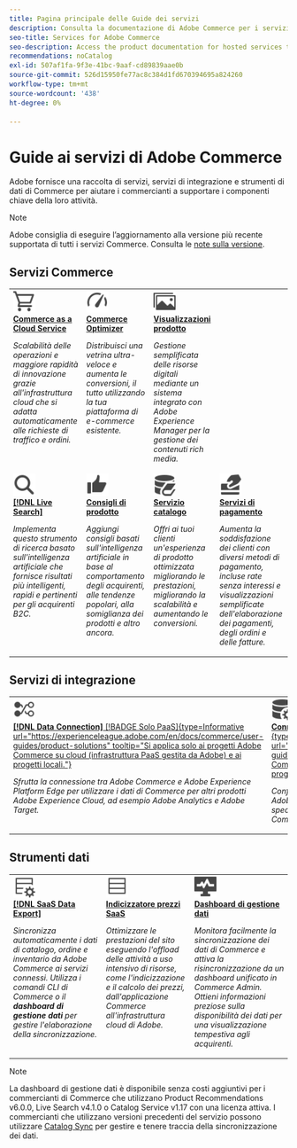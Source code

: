 ```yaml
---
title: Pagina principale delle Guide dei servizi
description: Consulta la documentazione di Adobe Commerce per i servizi Commerce SaaS
seo-title: Services for Adobe Commerce
seo-description: Access the product documentation for hosted services that help Adobe Commerce merchants support key components of their business.
recommendations: noCatalog
exl-id: 507af1fa-9f3e-41bc-9aaf-cd89839aae0b
source-git-commit: 526d15950fe77ac8c384d1fd670394695a824260
workflow-type: tm+mt
source-wordcount: '438'
ht-degree: 0%

---
```


# Guide ai servizi di Adobe Commerce

Adobe fornisce una raccolta di servizi, servizi di integrazione e strumenti di dati di Commerce per aiutare i commercianti a supportare i componenti chiave della loro attività.

>[!NOTE]
>
>Adobe consiglia di eseguire l’aggiornamento alla versione più recente supportata di tutti i servizi Commerce. Consulta le [note sulla versione](release-notes-all.md).

## Servizi Commerce

<table style="table-layout:fixed">
<tr style="border: 0;">
   <td valign="top">
      <a href="../cloud-service/overview.md">
      <img alt="Cloud" src="../assets/icons/shopping-cart.svg" width="40">
      </a>
      <div>
         <a href="../cloud-service/overview.md">
         <strong>Commerce as a Cloud Service</strong>
         </a>
      </div>
      <p>
         <em>Scalabilità delle operazioni e maggiore rapidità di innovazione grazie all'infrastruttura cloud che si adatta automaticamente alle richieste di traffico e ordini.</em>
      </p>
   </td>
   <td valign="top">
      <a href="../optimizer/overview.md">
      <img alt="Ottimizza" src="../assets/icons/gauge4.svg" width="40">
      </a>
      <div>
         <a href="../optimizer/overview.md">
         <strong>Commerce Optimizer</strong>
         </a>
      </div>
      <p>
         <em>Distribuisci una vetrina ultra-veloce e aumenta le conversioni, il tutto utilizzando la tua piattaforma di e-commerce esistente.</em>
      </p>
   </td>
   <td valign="top">
      <a href="../product-visuals/overview.md">
      <img alt="Visivo" src="../assets/icons/images.svg" width="40">
      </a>
      <div>
         <a href="../product-visuals/overview.md">
         <strong>Visualizzazioni prodotto</strong>
         </a>
      </div>
      <p>
         <em>Gestione semplificata delle risorse digitali mediante un sistema integrato con Adobe Experience Manager per la gestione dei contenuti rich media.</em>
      </p>
   </td>
   <td valign="top">
      <!-- Empty cell to maintain table structure -->
   </td>
</tr>
<tr style="border: 0;">
   <td valign="top">
      <a href="../live-search/overview.md">
      <img alt="Ricerca" src="../assets/icons/Magnify.svg" width="40">
      </a>
      <div>
         <a href="../live-search/overview.md">
         <strong>[!DNL Live Search]</strong>
         </a>
      </div>
      <p>
         <em>Implementa questo strumento di ricerca basato sull'intelligenza artificiale che fornisce risultati più intelligenti, rapidi e pertinenti per gli acquirenti B2C.</em>
      </p>
   </td>
   <td valign="top">
      <a href="../product-recommendations/overview.md">
      <img alt="Miniature in alto" src="../assets/icons/ThumbUp.svg" width="40">
      </a>
      <div>
         <a href="../product-recommendations/overview.md">
         <strong>Consigli di prodotto</strong>
         </a>
      </div>
      <p>
         <em>Aggiungi consigli basati sull'intelligenza artificiale in base al comportamento degli acquirenti, alle tendenze popolari, alla somiglianza dei prodotti e altro ancora.</em>
      </p>
   </td>
   <td valign="top">
      <a href="../catalog-service/overview.md">
      <img alt="Dati del catalogo per i servizi connessi" src="../assets/icons/DataBook.svg" width="40">
      </a>
      <div>
         <a href="../catalog-service/overview.md">
         <strong>Servizio catalogo</strong>
         </a>
      </div>
      <p>
         <em>Offri ai tuoi clienti un'esperienza di prodotto ottimizzata migliorando le prestazioni, migliorando la scalabilità e aumentando le conversioni.</em>
      </p>
   </td>
   <td valign="top">
      <a href="../payment-services/guide-overview.md">
      <img alt="Pagamenti con carta di credito" src="../assets/icons/CreditCard.svg" width="40">
      </a>
      <div>
         <a href="../payment-services/guide-overview.md">
         <strong>Servizi di pagamento</strong>
         </a>
      </div>
      <p>
         <em>Aumenta la soddisfazione dei clienti con diversi metodi di pagamento, incluse rate senza interessi e visualizzazioni semplificate dell'elaborazione dei pagamenti, degli ordini e delle fatture.</em>
      </p>
   </td>
</tr>
</table>

## Servizi di integrazione

<table style="table-layout:fixed">
<tr style="border: 0;">
   <td valign="top">
      <a href="../data-connection/overview.md">
      <img alt="Trasferisci dati alla piattaforma" src="../assets/icons/TransferToPlatform.svg" width="40">
      </a>
      <div>
         <a href="../data-connection/overview.md">
         <strong>[!DNL Data Connection]</strong> [!BADGE Solo PaaS]{type=Informative url="https://experienceleague.adobe.com/en/docs/commerce/user-guides/product-solutions" tooltip="Si applica solo ai progetti Adobe Commerce su cloud (infrastruttura PaaS gestita da Adobe) e ai progetti locali."}
         </a>
      </div>
      <p>
         <em>Sfrutta la connessione tra Adobe Commerce e Adobe Experience Platform Edge per utilizzare i dati di Commerce per altri prodotti Adobe Experience Cloud, ad esempio Adobe Analytics e Adobe Target.</em>
      </p>
   </td>
   <td valign="top">
      <a href="../landing/saas.md">
      <img alt="Miniature in alto" src="../assets/icons/DataSetting.svg" width="40">
      </a>
      <div>
          <a href="../landing/saas.md">
         <strong>Connettore servizi Commerce</strong> [!BADGE Solo PaaS]{type=Informative url="https://experienceleague.adobe.com/en/docs/commerce/user-guides/product-solutions" tooltip="Si applica solo ai progetti Adobe Commerce on Cloud (infrastruttura PaaS gestita da Adobe) e ai progetti locali."}
         </a>
      </div>
      <p>
         <em>Configura l'autenticazione per abilitare la comunicazione sicura tra Adobe Commerce e i servizi connessi. Per ogni ambiente, specificare l'ID dello spazio dati per l'archiviazione dati dei servizi Commerce.</em>
      </p>
   </td>
</tr>
</table>

## Strumenti dati

<table style="table-layout:fixed">
<tr style="border: 0;">
   <td valign="top">
       <a href="../data-export/overview.md">
      <img alt="Gestione feed esportazione dati SaaS" src="../assets/icons/FeedManagement.svg" width="40">
      </a>
      <div>
         <a href="../data-export/overview.md">
         <strong>[!DNL SaaS Data Export]</strong>
         </a>
      </div>
      <p>
         <em>Sincronizza automaticamente i dati di catalogo, ordine e inventario da Adobe Commerce ai servizi connessi. Utilizza i comandi CLI di Commerce o il <strong>dashboard di gestione dati</strong> per gestire l'elaborazione della sincronizzazione.</em>
      </p>
   </td>
   <td valign="top">
      <a href="../price-index/price-indexing.md">
      <img alt="Feed prezzi prodotto" src="../assets/icons/Feed.svg" width="40">
      </a>
      <div>
          <a href="../price-index/price-indexing.md">
         <strong>Indicizzatore prezzi SaaS</strong>
         </a>
      </div>
      <p>
         <em>Ottimizzare le prestazioni del sito eseguendo l'offload delle attività a uso intensivo di risorse, come l'indicizzazione e il calcolo dei prezzi, dall'applicazione Commerce all'infrastruttura cloud di Adobe.</em>
      </p>
   </td>
   <td valign="top">
      <a href="https://experienceleague.adobe.com/en/docs/commerce-admin/systems/data-transfer/data-dashboard" target="_blank">
      <img alt="Sincronizzazione dei dati del monitor" src="../assets/icons/Monitoring.svg" width="40">
      </a>
      <div>
          <a href="https://experienceleague.adobe.com/en/docs/commerce-admin/systems/data-transfer/data-dashboard" target="_blank">
         <strong>Dashboard di gestione dati</strong>
         </a>
      </div>
      <p>
         <em>Monitora facilmente la sincronizzazione dei dati di Commerce e attiva la risincronizzazione da un dashboard unificato in Commerce Admin. Ottieni informazioni preziose sulla disponibilità dei dati per una visualizzazione tempestiva agli acquirenti.</em>
      </p>
   </td>
</table>

>[!NOTE]
>
>La dashboard di gestione dati è disponibile senza costi aggiuntivi per i commercianti di Commerce che utilizzano Product Recommendations v6.0.0, Live Search v4.1.0 o Catalog Service v1.17 con una licenza attiva. I commercianti che utilizzano versioni precedenti del servizio possono utilizzare [Catalog Sync](../landing/catalog-sync.md) per gestire e tenere traccia della sincronizzazione dei dati.
